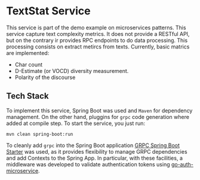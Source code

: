 # TextStat Service

This service is part of the demo example on microservices patterns. This service capture text complexity metrics. It does not provide a RESTful API, but on the contrary ir provides RPC endpoints to do data processing. This processing consists on extract metircs from texts. Currently, basic matrics are implemented:

* Char count
* D-Estimate (or VOCD) diversity measurement.
* Polarity of the discourse

## Tech Stack

To implement this service, Spring Boot was used and `Maven` for dependency management. On the other hand, pluggins for `grpc` code generation where added at compile step. To start the service, you just run:

`mvn clean spring-boot:run`

To cleanly add `grpc` into the Spring Boot application [GRPC Spring Boot Starter](https://yidongnan.github.io/grpc-spring-boot-starter/) was used, as it provides flexibility to manage GRPC dependencies and add Contexts to the Spring App. In particular, with these facilities, a middleware was developed to validate authentication tokens using [go-auth-microservice](https://github.com/dpalmasan/go-auth-microservice).
